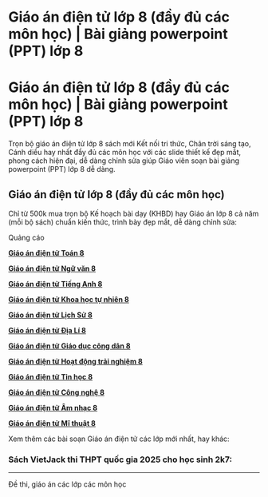 # Giáo án điện tử lớp 8 (đầy đủ các môn học) | Bài giảng powerpoint (PPT) lớp 8

# Giáo án điện tử lớp 8 (đầy đủ các môn học) | Bài giảng powerpoint (PPT) lớp 8

Trọn bộ giáo án điện tử lớp 8 sách mới Kết nối tri thức, Chân trời sáng tạo, Cánh diều hay nhất đầy đủ các môn học với các slide thiết kế đẹp mắt, phong cách hiện đại, dễ dàng chỉnh sửa giúp Giáo viên soạn bài giảng powerpoint (PPT) lớp 8 dễ dàng.

## Giáo án điện tử lớp 8 (đầy đủ các môn học)

Chỉ từ 500k mua trọn bộ Kế hoạch bài dạy (KHBD) hay Giáo án lớp 8 cả năm (mỗi bộ sách) chuẩn kiến thức, trình bày đẹp mắt, dễ dàng chỉnh sửa:

Quảng cáo

[**Giáo án điện tử Toán 8**](https://vietjack.com/giao-an/giao-an-dien-tu-toan-lop-8.jsp)

[**Giáo án điện tử Ngữ văn 8**](https://vietjack.com/giao-an/giao-an-dien-tu-ngu-van-lop-8.jsp)

[**Giáo án điện tử Tiếng Anh 8**](https://vietjack.com/giao-an/giao-an-dien-tu-tieng-anh-lop-8.jsp)

[**Giáo án điện tử Khoa học tự nhiên 8**](https://vietjack.com/giao-an/giao-an-dien-tu-khoa-hoc-tu-nhien-lop-8.jsp)

[**Giáo án điện tử Lịch Sử 8**](https://vietjack.com/giao-an/giao-an-dien-tu-lich-su-lop-8.jsp)

[**Giáo án điện tử Địa Lí 8**](https://vietjack.com/giao-an/giao-an-dien-tu-dia-li-lop-8.jsp)

[**Giáo án điện tử Giáo dục công dân 8**](https://vietjack.com/giao-an/giao-an-dien-tu-giao-duc-cong-dan-lop-8.jsp)

[**Giáo án điện tử Hoạt động trải nghiệm 8**](https://vietjack.com/giao-an/giao-an-dien-tu-hoat-dong-trai-ngiem-lop-8.jsp)

[**Giáo án điện tử Tin học 8**](https://vietjack.com/giao-an/giao-an-dien-tu-tin-hoc-lop-8.jsp)

[**Giáo án điện tử Công nghệ 8**](https://vietjack.com/giao-an/giao-an-dien-tu-cong-nghe-lop-8.jsp)

[**Giáo án điện tử Âm nhạc 8**](https://vietjack.com/giao-an/giao-an-dien-tu-am-nhac-lop-8.jsp)

[**Giáo án điện tử Mĩ thuật 8**](https://vietjack.com/giao-an/giao-an-dien-tu-mi-thuat-lop-8.jsp)

Xem thêm các bài soạn Giáo án điện tử các lớp mới nhất, hay khác:

### Sách VietJack thi THPT quốc gia 2025 cho học sinh 2k7:

* * *

Đề thi, giáo án các lớp các môn học
